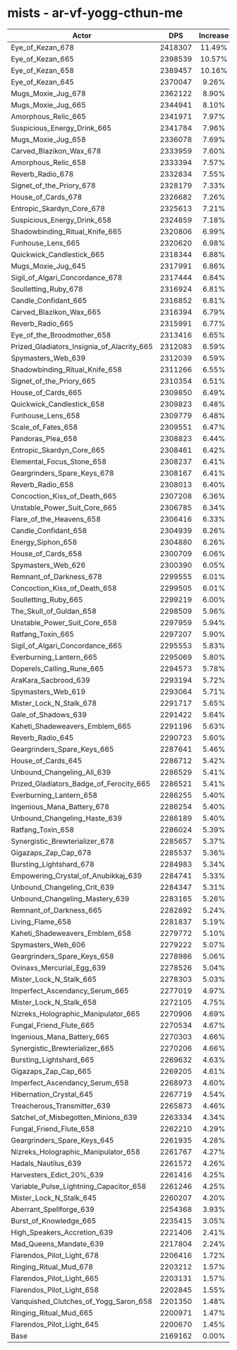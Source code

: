 # mists - ar-vf-yogg-cthun-me
| Actor | DPS | Increase |
|---|:---:|:---:|
|Eye_of_Kezan_678|2418307|11.49%|
|Eye_of_Kezan_665|2398539|10.57%|
|Eye_of_Kezan_658|2389457|10.16%|
|Eye_of_Kezan_645|2370047|9.26%|
|Mugs_Moxie_Jug_678|2362122|8.90%|
|Mugs_Moxie_Jug_665|2344941|8.10%|
|Amorphous_Relic_665|2341971|7.97%|
|Suspicious_Energy_Drink_665|2341784|7.96%|
|Mugs_Moxie_Jug_658|2336078|7.69%|
|Carved_Blazikon_Wax_678|2333959|7.60%|
|Amorphous_Relic_658|2333394|7.57%|
|Reverb_Radio_678|2332834|7.55%|
|Signet_of_the_Priory_678|2328179|7.33%|
|House_of_Cards_678|2326682|7.26%|
|Entropic_Skardyn_Core_678|2325613|7.21%|
|Suspicious_Energy_Drink_658|2324859|7.18%|
|Shadowbinding_Ritual_Knife_665|2320806|6.99%|
|Funhouse_Lens_665|2320620|6.98%|
|Quickwick_Candlestick_665|2318344|6.88%|
|Mugs_Moxie_Jug_645|2317991|6.86%|
|Sigil_of_Algari_Concordance_678|2317444|6.84%|
|Soulletting_Ruby_678|2316924|6.81%|
|Candle_Confidant_665|2316852|6.81%|
|Carved_Blazikon_Wax_665|2316394|6.79%|
|Reverb_Radio_665|2315991|6.77%|
|Eye_of_the_Broodmother_658|2313416|6.65%|
|Prized_Gladiators_Insignia_of_Alacrity_665|2312083|6.59%|
|Spymasters_Web_639|2312039|6.59%|
|Shadowbinding_Ritual_Knife_658|2311266|6.55%|
|Signet_of_the_Priory_665|2310354|6.51%|
|House_of_Cards_665|2309850|6.49%|
|Quickwick_Candlestick_658|2309823|6.48%|
|Funhouse_Lens_658|2309779|6.48%|
|Scale_of_Fates_658|2309551|6.47%|
|Pandoras_Plea_658|2308823|6.44%|
|Entropic_Skardyn_Core_665|2308461|6.42%|
|Elemental_Focus_Stone_658|2308237|6.41%|
|Geargrinders_Spare_Keys_678|2308167|6.41%|
|Reverb_Radio_658|2308013|6.40%|
|Concoction_Kiss_of_Death_665|2307208|6.36%|
|Unstable_Power_Suit_Core_665|2306785|6.34%|
|Flare_of_the_Heavens_658|2306416|6.33%|
|Candle_Confidant_658|2304939|6.26%|
|Energy_Siphon_658|2304880|6.26%|
|House_of_Cards_658|2300709|6.06%|
|Spymasters_Web_626|2300390|6.05%|
|Remnant_of_Darkness_678|2299555|6.01%|
|Concoction_Kiss_of_Death_658|2299505|6.01%|
|Soulletting_Ruby_665|2299219|6.00%|
|The_Skull_of_Guldan_658|2298509|5.96%|
|Unstable_Power_Suit_Core_658|2297959|5.94%|
|Ratfang_Toxin_665|2297207|5.90%|
|Sigil_of_Algari_Concordance_665|2295553|5.83%|
|Everburning_Lantern_665|2295069|5.80%|
|Doperels_Calling_Rune_665|2294573|5.78%|
|AraKara_Sacbrood_639|2293194|5.72%|
|Spymasters_Web_619|2293064|5.71%|
|Mister_Lock_N_Stalk_678|2291717|5.65%|
|Gale_of_Shadows_639|2291422|5.64%|
|Kaheti_Shadeweavers_Emblem_665|2291196|5.63%|
|Reverb_Radio_645|2290723|5.60%|
|Geargrinders_Spare_Keys_665|2287641|5.46%|
|House_of_Cards_645|2286712|5.42%|
|Unbound_Changeling_All_639|2286529|5.41%|
|Prized_Gladiators_Badge_of_Ferocity_665|2286521|5.41%|
|Everburning_Lantern_658|2286255|5.40%|
|Ingenious_Mana_Battery_678|2286254|5.40%|
|Unbound_Changeling_Haste_639|2286189|5.40%|
|Ratfang_Toxin_658|2286024|5.39%|
|Synergistic_Brewterializer_678|2285657|5.37%|
|Gigazaps_Zap_Cap_678|2285537|5.36%|
|Bursting_Lightshard_678|2284983|5.34%|
|Empowering_Crystal_of_Anubikkaj_639|2284741|5.33%|
|Unbound_Changeling_Crit_639|2284347|5.31%|
|Unbound_Changeling_Mastery_639|2283165|5.26%|
|Remnant_of_Darkness_665|2282892|5.24%|
|Living_Flame_658|2281837|5.19%|
|Kaheti_Shadeweavers_Emblem_658|2279772|5.10%|
|Spymasters_Web_606|2279222|5.07%|
|Geargrinders_Spare_Keys_658|2278986|5.06%|
|Ovinaxs_Mercurial_Egg_639|2278526|5.04%|
|Mister_Lock_N_Stalk_665|2278303|5.03%|
|Imperfect_Ascendancy_Serum_665|2277019|4.97%|
|Mister_Lock_N_Stalk_658|2272105|4.75%|
|Nizreks_Holographic_Manipulator_665|2270906|4.69%|
|Fungal_Friend_Flute_665|2270534|4.67%|
|Ingenious_Mana_Battery_665|2270303|4.66%|
|Synergistic_Brewterializer_665|2270206|4.66%|
|Bursting_Lightshard_665|2269632|4.63%|
|Gigazaps_Zap_Cap_665|2269205|4.61%|
|Imperfect_Ascendancy_Serum_658|2268973|4.60%|
|Hibernation_Crystal_645|2267719|4.54%|
|Treacherous_Transmitter_639|2265873|4.46%|
|Satchel_of_Misbegotten_Minions_639|2263334|4.34%|
|Fungal_Friend_Flute_658|2262210|4.29%|
|Geargrinders_Spare_Keys_645|2261935|4.28%|
|Nizreks_Holographic_Manipulator_658|2261767|4.27%|
|Hadals_Nautilus_639|2261572|4.26%|
|Harvesters_Edict_20%_639|2261416|4.25%|
|Variable_Pulse_Lightning_Capacitor_658|2261246|4.25%|
|Mister_Lock_N_Stalk_645|2260207|4.20%|
|Aberrant_Spellforge_639|2254368|3.93%|
|Burst_of_Knowledge_665|2235415|3.05%|
|High_Speakers_Accretion_639|2221406|2.41%|
|Mad_Queens_Mandate_639|2217804|2.24%|
|Flarendos_Pilot_Light_678|2206416|1.72%|
|Ringing_Ritual_Mud_678|2203212|1.57%|
|Flarendos_Pilot_Light_665|2203131|1.57%|
|Flarendos_Pilot_Light_658|2202845|1.55%|
|Vanquished_Clutches_of_Yogg_Saron_658|2201350|1.48%|
|Ringing_Ritual_Mud_665|2200971|1.47%|
|Flarendos_Pilot_Light_645|2200670|1.45%|
|Base|2169162|0.00%|
